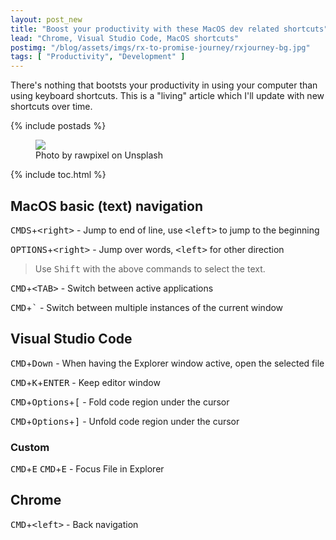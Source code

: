 ```yaml
---
layout: post_new
title: "Boost your productivity with these MacOS dev related shortcuts"
lead: "Chrome, Visual Studio Code, MacOS shortcuts"
postimg: "/blog/assets/imgs/rx-to-promise-journey/rxjourney-bg.jpg"
tags: [ "Productivity", "Development" ]
---
```


<div class="article-intro">
  There's nothing that bootsts your productivity in using your computer than using keyboard shortcuts. This is a "living" article
  which I'll update with new shortcuts over time.
</div>

{% include postads %}

<figure class="image--wide">
    <img src="/blog/assets/imgs/rx-to-promise-journey/rxjourney-bg.jpg">
    <figcaption>Photo by rawpixel on Unsplash</figcaption>
</figure>

{% include toc.html %}

## MacOS basic (text) navigation

<kbd>CMDS</kbd>+<kbd>&lt;right&gt;</kbd> - Jump to end of line, use <kbd>&lt;left&gt;</kbd> to jump to the beginning

<kbd>OPTIONS</kbd>+<kbd>&lt;right&gt;</kbd> - Jump over words, <kbd>&lt;left&gt;</kbd> for other direction

> Use <kbd>Shift</kbd> with the above commands to select the text.

<kbd>CMD</kbd>+<kbd>&lt;TAB&gt;</kbd> - Switch between active applications

<kbd>CMD</kbd>+<kbd>`</kbd> - Switch between multiple instances of the current window


## Visual Studio Code

<kbd>CMD</kbd>+<kbd>Down</kbd> - When having the Explorer window active, open the selected file

<kbd>CMD</kbd>+<kbd>K</kbd>+<kbd>ENTER</kbd> - Keep editor window

<kbd>CMD</kbd>+<kbd>Options</kbd>+<kbd>[</kbd> - Fold code region under the cursor

<kbd>CMD</kbd>+<kbd>Options</kbd>+<kbd>]</kbd> - Unfold code region under the cursor

### Custom

<kbd>CMD</kbd>+<kbd>E</kbd> <kbd>CMD</kbd>+<kbd>E</kbd> - Focus File in Explorer

## Chrome

<kbd>CMD</kbd>+<kbd>&lt;left&gt;</kbd> - Back navigation
